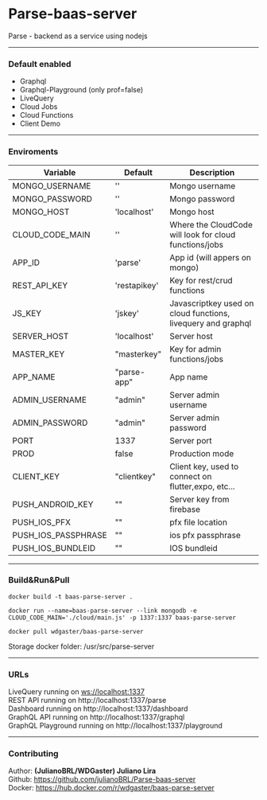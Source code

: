 # Parse-baas-server
Parse - backend as a service using nodejs

<hr>

### Default enabled
- Graphql
- Graphql-Playground (only prof=false)
- LiveQuery
- Cloud Jobs
- Cloud Functions
- Client Demo

<hr>

### Enviroments

| Variable | Default | Description |
|---|---|---|
|MONGO_USERNAME|''|Mongo username|
|MONGO_PASSWORD|''|Mongo password|
|MONGO_HOST|'localhost'| Mongo host |
|CLOUD_CODE_MAIN|''| Where the CloudCode will look for cloud functions/jobs |
|APP_ID|'parse'| App id (will appers on mongo) |
|REST_API_KEY|'restapikey'| Key for rest/crud functions |
|JS_KEY|'jskey'| Javascriptkey used on cloud functions, livequery and graphql |
|SERVER_HOST|'localhost'| Server host |
|MASTER_KEY|"masterkey"| Key for admin functions/jobs |
|APP_NAME|"parse-app"| App name |
|ADMIN_USERNAME|"admin"| Server admin username |
|ADMIN_PASSWORD|"admin"| Server admin password |
|PORT|1337| Server port |
|PROD|false| Production mode|
|CLIENT_KEY|"clientkey"| Client key, used to connect on flutter,expo, etc...|
|PUSH_ANDROID_KEY|""|Server key from firebase |
|PUSH_IOS_PFX|""| pfx file location|
|PUSH_IOS_PASSPHRASE|""| ios pfx passphrase|
|PUSH_IOS_BUNDLEID|""| IOS bundleid|

<hr>

### Build&Run&Pull

```
docker build -t baas-parse-server .
```


```
docker run --name=baas-parse-server --link mongodb -e CLOUD_CODE_MAIN='./cloud/main.js' -p 1337:1337 baas-parse-server
```

```
docker pull wdgaster/baas-parse-server
```

Storage docker folder: /usr/src/parse-server

<hr>

### URLs

LiveQuery running on [ws://localhost:1337](ws://localhost:1337) <br>
REST API running on http://localhost:1337/parse<br>
Dashboard running on http://localhost:1337/dashboard<br>
GraphQL API running on http://localhost:1337/graphql<br>
GraphQL Playground running on http://localhost:1337/playground<br>

<hr>

### Contributing

Author: <b> (JulianoBRL/WDGaster) Juliano Lira </b><br>
Github: https://github.com/julianoBRL/Parse-baas-server<br>
Docker: https://hub.docker.com/r/wdgaster/baas-parse-server
